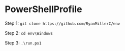 # PowerShellProfile
Step 1: `git clone https://github.com/RyanMillerC/env`

Step 2: `cd env\Windows`

Step 3: `.\run.ps1`
